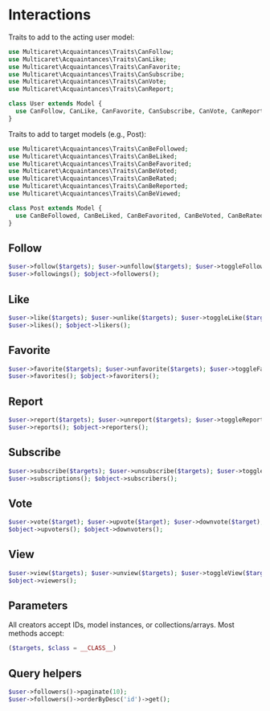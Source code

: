 # Interactions

Traits to add to the acting user model:

```php
use Multicaret\Acquaintances\Traits\CanFollow;
use Multicaret\Acquaintances\Traits\CanLike;
use Multicaret\Acquaintances\Traits\CanFavorite;
use Multicaret\Acquaintances\Traits\CanSubscribe;
use Multicaret\Acquaintances\Traits\CanVote;
use Multicaret\Acquaintances\Traits\CanReport;

class User extends Model {
  use CanFollow, CanLike, CanFavorite, CanSubscribe, CanVote, CanReport;
}
```

Traits to add to target models (e.g., Post):

```php
use Multicaret\Acquaintances\Traits\CanBeFollowed;
use Multicaret\Acquaintances\Traits\CanBeLiked;
use Multicaret\Acquaintances\Traits\CanBeFavorited;
use Multicaret\Acquaintances\Traits\CanBeVoted;
use Multicaret\Acquaintances\Traits\CanBeRated;
use Multicaret\Acquaintances\Traits\CanBeReported;
use Multicaret\Acquaintances\Traits\CanBeViewed;

class Post extends Model {
  use CanBeFollowed, CanBeLiked, CanBeFavorited, CanBeVoted, CanBeRated, CanBeReported, CanBeViewed;
}
```

## Follow

```php
$user->follow($targets); $user->unfollow($targets); $user->toggleFollow($targets);
$user->followings(); $object->followers();
```

## Like

```php
$user->like($targets); $user->unlike($targets); $user->toggleLike($targets);
$user->likes(); $object->likers();
```

## Favorite

```php
$user->favorite($targets); $user->unfavorite($targets); $user->toggleFavorite($targets);
$user->favorites(); $object->favoriters();
```

## Report

```php
$user->report($targets); $user->unreport($targets); $user->toggleReport($targets);
$user->reports(); $object->reporters();
```

## Subscribe

```php
$user->subscribe($targets); $user->unsubscribe($targets); $user->toggleSubscribe($targets);
$user->subscriptions(); $object->subscribers();
```

## Vote

```php
$user->vote($target); $user->upvote($target); $user->downvote($target); $user->cancelVote($target);
$object->upvoters(); $object->downvoters();
```

## View

```php
$user->view($targets); $user->unview($targets); $user->toggleView($targets);
$object->viewers();
```

## Parameters

All creators accept IDs, model instances, or collections/arrays. Most methods accept:

```php
($targets, $class = __CLASS__)
```

## Query helpers

```php
$user->followers()->paginate(10);
$user->followers()->orderByDesc('id')->get();
```
